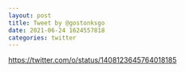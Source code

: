 ```yaml
--- 
layout: post 
title: Tweet by @gostonksgo 
date: 2021-06-24 1624557818 
categories: twitter 
--- 
```

https://twitter.com/o/status/1408123645764018185